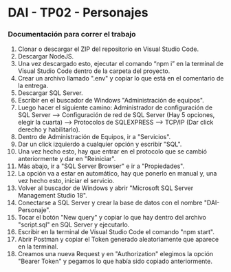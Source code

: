 # DAI - TP02 - Personajes

### Documentación para correr el trabajo

1. Clonar o descargar el ZIP del repositorio en Visual Studio Code.
2. Descargar NodeJS.
3. Una vez descargado esto, ejecutar el comando “npm i” en la terminal de Visual Studio Code dentro de la carpeta del proyecto.
4. Crear un archivo llamado ".env" y copiar lo que está en el comentario de la entrega.
5. Descargar SQL Server.
6. Escribir en el buscador de Windows "Administración de equipos".
7. Luego hacer el siguiente camino: Administrador de configuración de SQL Server --> Configuración de red de SQL Server (Hay 5 opciones, elegir la cuarta) --> Protocolos de SQLEXPRESS --> TCP/IP (Dar click derecho y habilitarlo).
8. Dentro de Administración de Equipos, ir a "Servicios".
9. Dar un click izquierdo a cualquier opción y escribir "SQL".
10. Una vez hecho esto, hay que entrar en el protocolo que se cambió anteriormente y dar en "Reiniciar".
11. Más abajo, ir a "SQL Server Browser" e ir a "Propiedades".
12. La opción va a estar en automático, hay que ponerlo en manual y, una vez hecho esto, iniciar el servicio.
13. Volver al buscador de Windows y abrir "Microsoft SQL Server Management Studio 18".
14. Conectarse a SQL Server y crear la base de datos con el nombre "DAI-Personaje".
15. Tocar el botón "New query" y copiar lo que hay dentro del archivo "script.sql" en SQL Server y ejecutarlo.
16. Escribir en la terminal de Visual Studio Code el comando "npm start".
17. Abrir Postman y copiar el Token generado aleatoriamente que aparece en la terminal.
18. Creamos una nueva Request y en "Authorization" elegimos la opción "Bearer Token" y pegamos lo que había sido copiado anteriormente.
